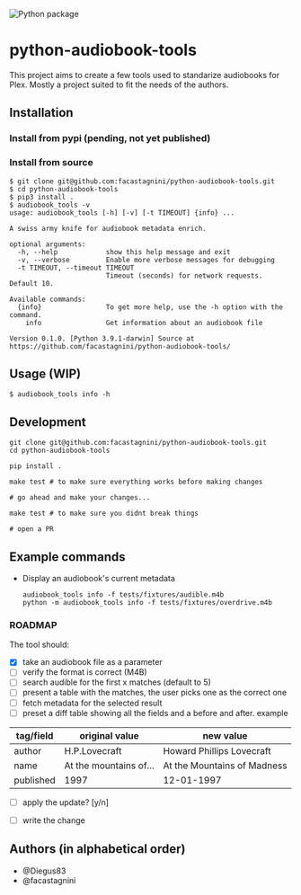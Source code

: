 ![Python package](https://github.com/facastagnini/python-audiobook-tools/workflows/Python%20package/badge.svg)

# python-audiobook-tools

This project aims to create a few tools used to standarize audiobooks for Plex.
Mostly a project suited to fit the needs of the authors.

## Installation
### Install from pypi (pending, not yet published)
### Install from source
```
$ git clone git@github.com:facastagnini/python-audiobook-tools.git
$ cd python-audiobook-tools
$ pip3 install .
$ audiobook_tools -v
usage: audiobook_tools [-h] [-v] [-t TIMEOUT] {info} ...

A swiss army knife for audiobook metadata enrich.

optional arguments:
  -h, --help            show this help message and exit
  -v, --verbose         Enable more verbose messages for debugging
  -t TIMEOUT, --timeout TIMEOUT
                        Timeout (seconds) for network requests. Default 10.

Available commands:
  {info}                To get more help, use the -h option with the command.
    info                Get information about an audiobook file

Version 0.1.0. [Python 3.9.1-darwin] Source at https://github.com/facastagnini/python-audiobook-tools/
```

## Usage (WIP)

```
$ audiobook_tools info -h
```

## Development

```
git clone git@github.com:facastagnini/python-audiobook-tools.git
cd python-audiobook-tools

pip install .

make test # to make sure everything works before making changes

# go ahead and make your changes...

make test # to make sure you didnt break things

# open a PR
```

## Example commands

- Display an audiobook's current metadata
  ```
  audiobook_tools info -f tests/fixtures/audible.m4b
  python -m audiobook_tools info -f tests/fixtures/overdrive.m4b
  ```

### ROADMAP

The tool should:
- [x] take an audiobook file as a parameter
- [ ] verify the format is correct (M4B)
- [ ] search audible for the first x matches (default to 5)
- [ ] present a table with the matches, the user picks one as the correct one
- [ ] fetch metadata for the selected result
- [ ] preset a diff table showing all the fields and a before and after. example

tag/field | original value | new value
--------- | -------------- | ---------
author | H.P.Lovecraft | Howard Phillips Lovecraft
name | At the mountains of... | At the Mountains of Madness
published | 1997 | 12-01-1997

- [ ] apply the update? [y/n]
- [ ] write the change


## Authors (in alphabetical order)
- @Diegus83
- @facastagnini
